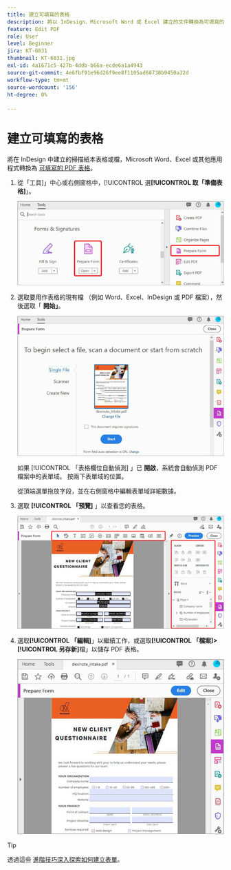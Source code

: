 ```yaml
---
title: 建立可填寫的表格
description: 將以 InDesign、Microsoft Word 或 Excel 建立的文件轉換為可填寫的 PDF 表格
feature: Edit PDF
role: User
level: Beginner
jira: KT-6831
thumbnail: KT-6831.jpg
exl-id: 4a1671c5-427b-4ddb-b66a-ecde6a1a4943
source-git-commit: 4e6fbf91e96d26f9ee8f1105ad68738b9450a32d
workflow-type: tm+mt
source-wordcount: '156'
ht-degree: 0%

---
```


# 建立可填寫的表格

將在 InDesign 中建立的掃描紙本表格或檔，Microsoft Word、Excel 或其他應用程式轉換為 [可填寫的 PDF 表格](https://www.adobe.com/tw/acrobat/online/sign-pdf.html)。

1. 從「工具]」中心或右側窗格中，[!UICONTROL 選&#x200B;**[!UICONTROL 取「準備表格]**」。

   ![窗體步驟 1](../assets/Form_1.png)

1. 選取要用作表格的現有檔 （例如 Word、Excel、InDesign 或 PDF 檔案），然後選取「 **開始」**。

   ![表單步驟 2](../assets/Form_2.png)

   如果 [!UICONTROL 「表格欄位自動偵測] 」已 **開啟**，系統會自動偵測 PDF 檔案中的表單域。 按兩下表單域的位置。

   從頂端選單拖放字段，並在右側窗格中編輯表單域詳細數據。

1. 選取 **[!UICONTROL 「預覽]** 」以查看您的表格。

   ![窗體步驟 3](../assets/Form_3.png)

1. 選取&#x200B;**[!UICONTROL 「編輯]**」以繼續工作，或選取&#x200B;**[!UICONTROL 「檔案]****>****[!UICONTROL 另存新]**&#x200B;檔」以儲存 PDF 表格。

   ![表格步驟 4](../assets/Form_4.png)

>[!TIP]
>
>透過這些 [進階技巧深入探索如何建立表單](../advanced-tasks/advancedforms.md)。